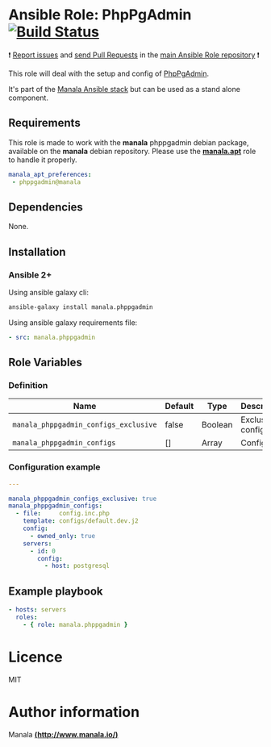 # Ansible Role: PhpPgAdmin [![Build Status](https://travis-ci.org/manala/ansible-role-phppgadmin.svg?branch=master)](https://travis-ci.org/manala/ansible-role-phppgadmin)

:exclamation: [Report issues](https://github.com/manala/ansible-roles/issues) and [send Pull Requests](https://github.com/manala/ansible-roles/pulls) in the [main Ansible Role repository](https://github.com/manala/ansible-roles) :exclamation:

This role will deal with the setup and config of [PhpPgAdmin](http://phppgadmin.sourceforge.net/doku.php).

It's part of the [Manala Ansible stack](http://www.manala.io) but can be used as a stand alone component.

## Requirements

This role is made to work with the __manala__ phppgadmin debian package, available on the __manala__ debian repository. Please use the [**manala.apt**](https://galaxy.ansible.com/manala/apt/) role to handle it properly.

```yaml
manala_apt_preferences:
 - phppgadmin@manala
```

## Dependencies

None.

## Installation

### Ansible 2+

Using ansible galaxy cli:

```bash
ansible-galaxy install manala.phppgadmin
```

Using ansible galaxy requirements file:

```yaml
- src: manala.phppgadmin
```
## Role Variables

### Definition

|Name|Default|Type|Description|
|----|-------|----|-----------|
`manala_phppgadmin_configs_exclusive`|false|Boolean|Exclusive configs
`manala_phppgadmin_configs`|[]|Array|Configs

### Configuration example

```yaml
---

manala_phppgadmin_configs_exclusive: true
manala_phppgadmin_configs:
  - file:     config.inc.php
    template: configs/default.dev.j2
    config:
      - owned_only: true
    servers:
      - id: 0
        config:
          - host: postgresql
```

## Example playbook

```yaml
- hosts: servers
  roles:
    - { role: manala.phppgadmin }
```

# Licence

MIT

# Author information

Manala [**(http://www.manala.io/)**](http://www.manala.io)
